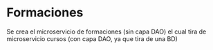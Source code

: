 # Formaciones
Se crea el microservicio de formaciones (sin capa DAO) el cual tira de microservicio cursos (con capa DAO, ya que tira de una BD)
